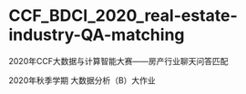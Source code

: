 # CCF_BDCI_2020_real-estate-industry-QA-matching
2020年CCF大数据与计算智能大赛——房产行业聊天问答匹配

2020年秋季学期 大数据分析（B）大作业